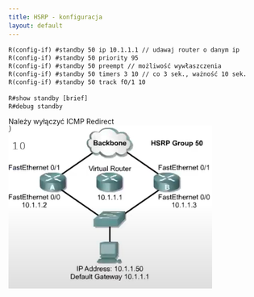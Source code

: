 ```yaml
---
title: HSRP - konfiguracja 
layout: default
---
```


```cisco
R(config-if) #standby 50 ip 10.1.1.1 // udawaj router o danym ip
R(config-if) #standby 50 priority 95 
R(config-if) #standby 50 preempt // możliwość wywłaszczenia 
R(config-if) #standby 50 timers 3 10 // co 3 sek., ważność 10 sek.
R(config-if) #standby 50 track f0/1 10 

R#show standby [brief]
R#debug standby 
```
Należy wyłączyć ICMP Redirect 
![HSRP Conf](hsrp-conf.png)